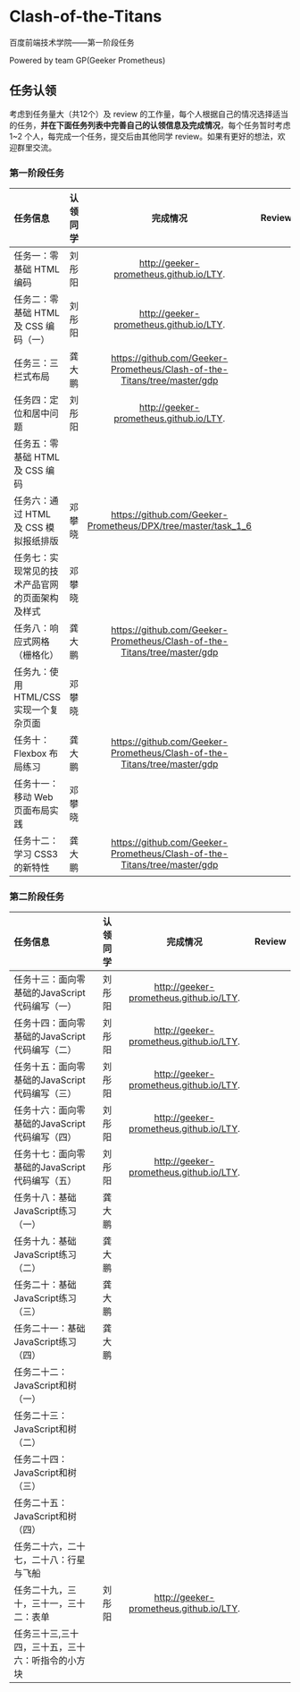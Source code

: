 # Clash-of-the-Titans

百度前端技术学院——第一阶段任务

Powered by team GP(Geeker Prometheus)

## 任务认领

考虑到任务量大（共12个）及 review 的工作量，每个人根据自己的情况选择适当的任务，**并在下面任务列表中完善自己的认领信息及完成情况**，每个任务暂时考虑 1~2 个人，每完成一个任务，提交后由其他同学 review。如果有更好的想法，欢迎群里交流。


### 第一阶段任务

| 任务信息                     | 认领同学 | 完成情况 | Review |
| :----------------------- | :--: | :---: |:---:|
| 任务一：零基础 HTML 编码          |   刘彤阳   |   http://geeker-prometheus.github.io/LTY.   |  |
| 任务二：零基础 HTML 及 CSS 编码（一） |   刘彤阳   |    http://geeker-prometheus.github.io/LTY.  |  |
| 任务三：三栏式布局                | 龚大鹏  |  https://github.com/Geeker-Prometheus/Clash-of-the-Titans/tree/master/gdp    |  |
| 任务四：定位和居中问题              |  刘彤阳    |   http://geeker-prometheus.github.io/LTY.   |  |
| 任务五：零基础 HTML 及 CSS 编码    |      |      |  |
| 任务六：通过 HTML 及 CSS 模拟报纸排版 | 邓攀晓  |  https://github.com/Geeker-Prometheus/DPX/tree/master/task_1_6    |   |
| 任务七：实现常见的技术产品官网的页面架构及样式  | 邓攀晓  |      |   |
| 任务八：响应式网格（栅格化）           | 龚大鹏  |  https://github.com/Geeker-Prometheus/Clash-of-the-Titans/tree/master/gdp    |   |
| 任务九：使用 HTML/CSS 实现一个复杂页面 | 邓攀晓  |      |   |
| 任务十：Flexbox 布局练习         | 龚大鹏  |  https://github.com/Geeker-Prometheus/Clash-of-the-Titans/tree/master/gdp    |   |
| 任务十一：移动 Web 页面布局实践       | 邓攀晓  |      |   |
| 任务十二：学习 CSS3 的新特性        | 龚大鹏  | https://github.com/Geeker-Prometheus/Clash-of-the-Titans/tree/master/gdp     |   |

### 第二阶段任务

| 任务信息                     | 认领同学 | 完成情况 | Review |
| :----------------------- | :--: | :---: |:---:|
| 任务十三：面向零基础的JavaScript代码编写（一）          |     刘彤阳   |   http://geeker-prometheus.github.io/LTY.   |  |
|    任务十四：面向零基础的JavaScript代码编写（二） |     刘彤阳   |   http://geeker-prometheus.github.io/LTY.     |  |
| 任务十五：面向零基础的JavaScript代码编写（三）             |  刘彤阳   |   http://geeker-prometheus.github.io/LTY.     |  |
|    任务十六：面向零基础的JavaScript代码编写（四）            |     刘彤阳   |   http://geeker-prometheus.github.io/LTY.      |  |
| 任务十七：面向零基础的JavaScript代码编写（五）    |     刘彤阳   |   http://geeker-prometheus.github.io/LTY.      |  |
|  任务十八：基础JavaScript练习（一） | 龚大鹏 |     |   |
|  任务十九：基础JavaScript练习（二） | 龚大鹏  |      |   |
| 任务二十：基础JavaScript练习（三） | 龚大鹏  |     |   |
|  任务二十一：基础JavaScript练习（四） | 龚大鹏 |      |   |
| 任务二十二：JavaScript和树（一）        |  |      |   |
| 任务二十三：JavaScript和树（二）       |   |      |   |
| 任务二十四：JavaScript和树（三）       |   |     |   |
| 任务二十五：JavaScript和树（四）       |   |     |   |
|  任务二十六，二十七，二十八：行星与飞船       |   |     |   |
|   任务二十九，三十，三十一，三十二：表单       |  刘彤阳   |   http://geeker-prometheus.github.io/LTY.     |   |
| 任务三十三,三十四，三十五，三十六：听指令的小方块       |   |     |   |
